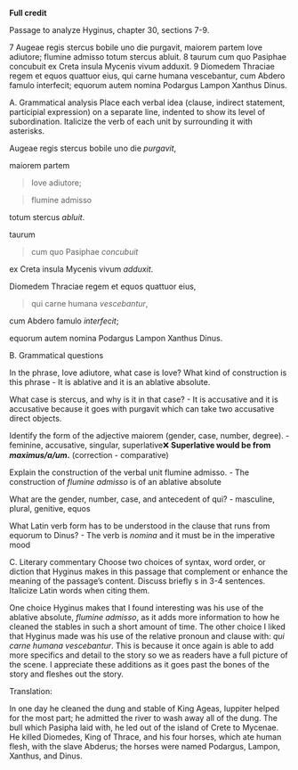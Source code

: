 **Full credit**

Passage to analyze
Hyginus, chapter 30, sections 7-9.

7 Augeae regis stercus bobile uno die purgavit, maiorem partem Iove adiutore; flumine admisso totum stercus abluit.
8 taurum cum quo Pasiphae concubuit ex Creta insula Mycenis vivum adduxit.
9 Diomedem Thraciae regem et equos quattuor eius, qui carne humana vescebantur, cum Abdero famulo interfecit; equorum autem nomina Podargus Lampon Xanthus Dinus.

A. Grammatical analysis
Place each verbal idea (clause, indirect statement, participial expression) on a separate line, indented to show its level of subordination. 
Italicize the verb of each unit by surrounding it with asterisks.

Augeae regis stercus bobile uno die *purgavit*, 

maiorem partem 

> Iove adiutore; 

> flumine admisso

 totum stercus *abluit*. 
 
 taurum  

>cum quo Pasiphae *concubuit* 

ex Creta insula Mycenis vivum *adduxit*.

Diomedem Thraciae regem et equos quattuor eius, 

> qui carne humana *vescebantur*, 

cum Abdero famulo *interfecit*; 

equorum autem nomina Podargus Lampon Xanthus Dinus.



B. Grammatical questions

In the phrase, Iove adiutore, what case is Iove? What kind of construction is this phrase - It is ablative and it is an ablative absolute. 

What case is stercus, and why is it in that case? - It is accusative and it is accusative because it goes with purgavit which can take two accusative direct objects.

Identify the form of the adjective maiorem (gender, case, number, degree). - feminine, accusative, singular, superlative❌ **Superlative would be from *maximus/a/um*.** (correction - comparative)

Explain the construction of the verbal unit flumine admisso. - The construction of *flumine admisso* is of an ablative absolute 

What are the gender, number, case, and antecedent of qui? - masculine, plural, genitive, equos

What Latin verb form has to be understood in the clause that runs from equorum to Dinus? - The verb is *nomina* and it must be in the imperative mood


C. Literary commentary
Choose two choices of syntax, word order, or diction that Hyginus makes in this passage that complement or enhance the meaning of the passage’s content. 
Discuss briefly s in 3-4 sentences. Italicize Latin words when citing them.

One choice Hyginus makes that I found interesting was his use of the ablative absolute, *flumine admisso*, as it adds more information to how he cleaned the stables in such a short amount of time. The other choice I liked that Hyginus made was his use of the relative pronoun and clause with: *qui carne humana vescebantur*. This is because it once again is able to add more specifics and detail to the story so we as readers have a full picture of the scene. I appreciate these additions as it goes past the bones of the story and fleshes out the story.

Translation:

In one day he cleaned the dung and stable of King Ageas, Iuppiter helped for the most part; he admitted the river to wash away all of the dung. The bull which Pasipha laid with, he led out of the island of Crete to Mycenae. He killed Diomedes, King of Thrace, and his four horses, which ate human flesh, with the slave Abderus; the horses were named Podargus, Lampon, Xanthus, and Dinus. 

